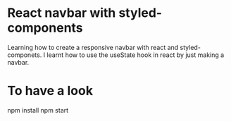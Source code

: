 # React navbar with styled-components
Learning how to create a responsive navbar with react and styled-componets. I learnt how to use the useState hook in react by just making a navbar.
# To have a look
npm install
npm start